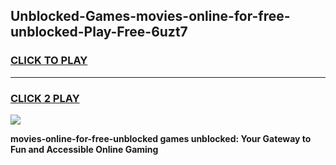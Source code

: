 
## Unblocked-Games-movies-online-for-free-unblocked-Play-Free-6uzt7
<h3>
<a href="https://premium76.site?title=movies-online-for-free-unblocked&ref=10A">CLICK TO PLAY</a></h3>
<hr>

<h3>
<a href="https://premium76.site?title=movies-online-for-free-unblocked&ref=10A">CLICK 2 PLAY</a>
  
</h3>

<a href="https://premium76.site?title=movies-online-for-free-unblocked&ref=10A"><img src="https://clearcache.store/games.png"></a>


**movies-online-for-free-unblocked games unblocked: Your Gateway to Fun and Accessible Online Gaming**
